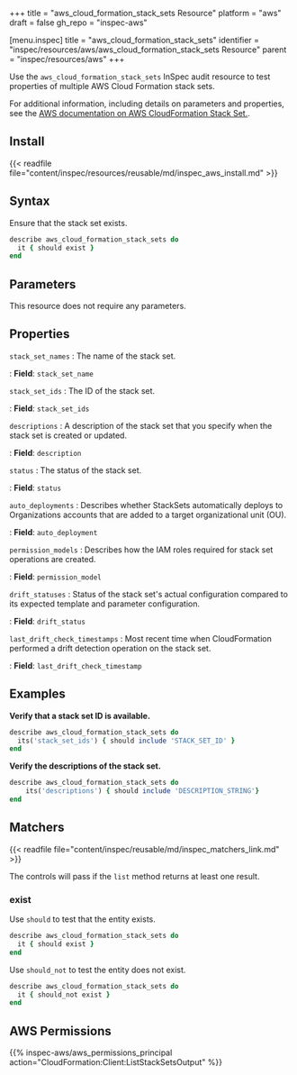+++
title = "aws_cloud_formation_stack_sets Resource"
platform = "aws"
draft = false
gh_repo = "inspec-aws"

[menu.inspec]
title = "aws_cloud_formation_stack_sets"
identifier = "inspec/resources/aws/aws_cloud_formation_stack_sets Resource"
parent = "inspec/resources/aws"
+++

Use the `aws_cloud_formation_stack_sets` InSpec audit resource to test properties of multiple AWS Cloud Formation stack sets.

For additional information, including details on parameters and properties, see the [AWS documentation on AWS CloudFormation Stack Set.](https://docs.aws.amazon.com/AWSCloudFormation/latest/UserGuide/aws-resource-cloudformation-stackset.html).

## Install

{{< readfile file="content/inspec/resources/reusable/md/inspec_aws_install.md" >}}

## Syntax

Ensure that the stack set exists.

```ruby
describe aws_cloud_formation_stack_sets do
  it { should exist }
end
```

## Parameters

This resource does not require any parameters.

## Properties

`stack_set_names`
: The name of the stack set.

: **Field**: `stack_set_name`

`stack_set_ids`
: The ID of the stack set.

: **Field**: `stack_set_ids`

`descriptions`
: A description of the stack set that you specify when the stack set is created or updated.

: **Field**: `description`

`status`
: The status of the stack set.

: **Field**: `status`

`auto_deployments`
: Describes whether StackSets automatically deploys to Organizations accounts that are added to a target organizational unit (OU).

: **Field**: `auto_deployment`

`permission_models`
: Describes how the IAM roles required for stack set operations are created.

: **Field**: `permission_model`

`drift_statuses`
: Status of the stack set's actual configuration compared to its expected template and parameter configuration.

: **Field**: `drift_status`

`last_drift_check_timestamps`
: Most recent time when CloudFormation performed a drift detection operation on the stack set.

: **Field**: `last_drift_check_timestamp`

## Examples

**Verify that a stack set ID is available.**

```ruby
describe aws_cloud_formation_stack_sets do
  its('stack_set_ids') { should include 'STACK_SET_ID' }
end
```

**Verify the descriptions of the stack set.**

```ruby
describe aws_cloud_formation_stack_sets do
    its('descriptions') { should include 'DESCRIPTION_STRING'}
end
```

## Matchers

{{< readfile file="content/inspec/reusable/md/inspec_matchers_link.md" >}}

The controls will pass if the `list` method returns at least one result.

### exist

Use `should` to test that the entity exists.

```ruby
describe aws_cloud_formation_stack_sets do
  it { should exist }
end
```

Use `should_not` to test the entity does not exist.

```ruby
describe aws_cloud_formation_stack_sets do
  it { should_not exist }
end
```

## AWS Permissions

{{% inspec-aws/aws_permissions_principal action="CloudFormation:Client:ListStackSetsOutput" %}}
